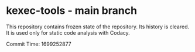 # kexec-tools - main branch

This repository contains frozen state of the repository.
Its history is cleared. It is used only for static code
analysis with Codacy.

Commit Time: 1699252877
